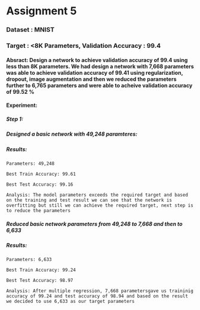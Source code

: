 # Assignment 5

### Dataset : MNIST

### Target : <8K Parameters, Validation Accuracy : 99.4

#### Absract: Design a network to achieve validation accuracy of 99.4 using less than 8K parameters. We had design a network with 7,668 parameters was able to achieve validation accuracy of 99.41 using regularization, dropout, image augmentation and then we reduced the parameters further to 6,765 parameters and were able to acheive validation accuracy of 99.52 %

#### Experiment:

##### Step 1:

##### Designed a basic network with 49,248 paramteres:

##### Results:
```
Parameters: 49,248

Best Train Accuracy: 99.61

Best Test Accuracy: 99.16

Analysis: The model parameters exceeds the required target and based on the training and test result we can see that the network is overfitting but still we can achieve the required target, next step is to reduce the parameters
```
##### Reduced basic network parameters from 49,248 to 7,668 and then to 6,633 

##### Results:
```
Parameters: 6,633

Best Train Accuracy: 99.24

Best Test Accuracy: 98.97

Analysis: After multiple regression, 7,668 parametersgave us traininig accuracy of 99.24 and test accuracy of 98.94 and based on the result we decided to use 6,633 as our target parameters
```
